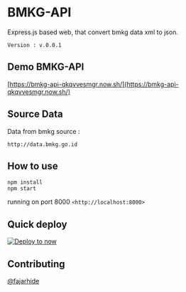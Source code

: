 # BMKG-API
Express.js based web, that convert bmkg data xml to json.

`Version : v.0.0.1 `

## Demo BMKG-API

[https://bmkg-api-qkqvvesmgr.now.sh/](https://bmkg-api-qkqvvesmgr.now.sh/)

## Source Data

Data from bmkg source :
```
http://data.bmkg.go.id
```

## How to use

```
npm install
npm start
```
running on port 8000  `<http://localhost:8000>`
## Quick deploy
[![Deploy to now](https://deploy.now.sh/static/button.svg)](https://deploy.now.sh/?repo=https://github.com/fajarhide/bmkg-api)

## Contributing

[@fajarhide](https://github.com/fajarhide)
